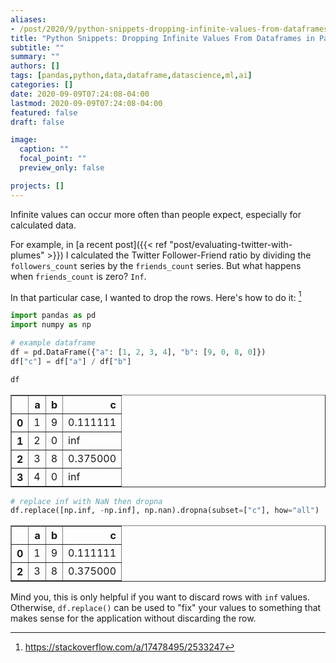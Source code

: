 ```yaml
---
aliases:
- /post/2020/9/python-snippets-dropping-infinite-values-from-dataframes-in-pandas/
title: "Python Snippets: Dropping Infinite Values From Dataframes in Pandas"
subtitle: ""
summary: ""
authors: []
tags: [pandas,python,data,dataframe,datascience,ml,ai]
categories: []
date: 2020-09-09T07:24:08-04:00
lastmod: 2020-09-09T07:24:08-04:00
featured: false
draft: false

image:
  caption: ""
  focal_point: ""
  preview_only: false

projects: []
---
```


Infinite values can occur more often than people expect, especially for calculated data.

For example, in [a recent post]({{< ref "post/evaluating-twitter-with-plumes" >}}) I calculated the Twitter Follower-Friend ratio by dividing the `followers_count` series by the `friends_count` series. 
But what happens when `friends_count` is zero?
`Inf`.

In that particular case, I wanted to drop the rows.
Here's how to do it: [^1]

[^1]: https://stackoverflow.com/a/17478495/2533247


```python
import pandas as pd
import numpy as np

# example dataframe
df = pd.DataFrame({"a": [1, 2, 3, 4], "b": [9, 0, 8, 0]})
df["c"] = df["a"] / df["b"]

df
```




<div>
<style scoped>
    .dataframe tbody tr th:only-of-type {
        vertical-align: middle;
    }

    .dataframe tbody tr th {
        vertical-align: top;
    }

    .dataframe thead th {
        text-align: right;
    }
</style>
<table border="1" class="dataframe">
  <thead>
    <tr style="text-align: right;">
      <th></th>
      <th>a</th>
      <th>b</th>
      <th>c</th>
    </tr>
  </thead>
  <tbody>
    <tr>
      <th>0</th>
      <td>1</td>
      <td>9</td>
      <td>0.111111</td>
    </tr>
    <tr>
      <th>1</th>
      <td>2</td>
      <td>0</td>
      <td>inf</td>
    </tr>
    <tr>
      <th>2</th>
      <td>3</td>
      <td>8</td>
      <td>0.375000</td>
    </tr>
    <tr>
      <th>3</th>
      <td>4</td>
      <td>0</td>
      <td>inf</td>
    </tr>
  </tbody>
</table>
</div>




```python
# replace inf with NaN then dropna
df.replace([np.inf, -np.inf], np.nan).dropna(subset=["c"], how="all")
```




<div>
<style scoped>
    .dataframe tbody tr th:only-of-type {
        vertical-align: middle;
    }

    .dataframe tbody tr th {
        vertical-align: top;
    }

    .dataframe thead th {
        text-align: right;
    }
</style>
<table border="1" class="dataframe">
  <thead>
    <tr style="text-align: right;">
      <th></th>
      <th>a</th>
      <th>b</th>
      <th>c</th>
    </tr>
  </thead>
  <tbody>
    <tr>
      <th>0</th>
      <td>1</td>
      <td>9</td>
      <td>0.111111</td>
    </tr>
    <tr>
      <th>2</th>
      <td>3</td>
      <td>8</td>
      <td>0.375000</td>
    </tr>
  </tbody>
</table>
</div>



Mind you, this is only helpful if you want to discard rows with `inf` values.
Otherwise, `df.replace()` can be used to "fix" your values to something that makes sense for the application without discarding the row.
